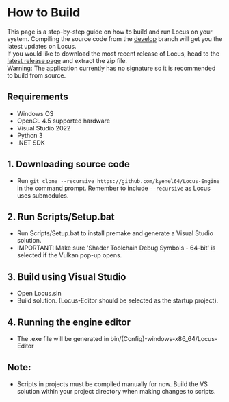 # How to Build
This page is a step-by-step guide on how to build and run Locus on your system.
Compiling the source code from the <a href="https://github.com/Kyenel64/Locus-Engine/tree/develop" target="_blank">develop</a> branch will get you the latest updates on Locus. <br>
If you would like to download the most recent release of Locus, head to the <a href="https://github.com/Kyenel64/Locus-Engine/releases" target="_blank">latest release page</a> and extract the zip file. <br>
Warning: The application currently has no signature so it is recommended to build from source. 

## Requirements
- Windows OS
- OpenGL 4.5 supported hardware
- Visual Studio 2022
- Python 3
- .NET SDK

## 1. Downloading source code
- Run `git clone --recursive https://github.com/kyenel64/Locus-Engine` in the command prompt. Remember to include `--recursive` as Locus uses submodules.

## 2. Run Scripts/Setup.bat
- Run Scripts/Setup.bat to install premake and generate a Visual Studio solution.
- IMPORTANT: Make sure 'Shader Toolchain Debug Symbols - 64-bit' is selected if the Vulkan pop-up opens.

## 3. Build using Visual Studio
- Open Locus.sln
- Build solution. (Locus-Editor should be selected as the startup project).

## 4. Running the engine editor
- The .exe file will be generated in bin/(Config)-windows-x86_64/Locus-Editor

## Note:
- Scripts in projects must be compiled manually for now. Build the VS solution within your project directory when making changes to scripts. 